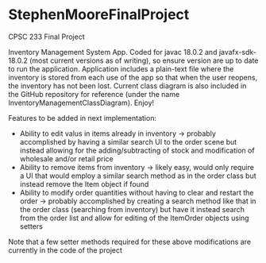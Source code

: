 # StephenMooreFinalProject
CPSC 233 Final Project

Inventory Management System App. Coded for javac 18.0.2 and javafx-sdk-18.0.2 (most current versions as of writing), so ensure version are up to date to run the 
application. Application includes a plain-text file where the inventory is stored from each use of the app so that when the user reopens, the inventory has 
not been lost. Current class diagram is also included in the GitHub repository for reference (under the name InventoryManagementClassDiagram). Enjoy!

Features to be added in next implementation:
  - Ability to edit valus in items already in inventory
    -> probably accomplished by having a similar search UI to the order scene but instead allowing for the adding/subtracting of stock and modification of
       wholesale and/or retail price
  - Ability to remove items from inventory
    -> likely easy, would only require a UI that would employ a similar search method as in the order class but instead remove the Item object if found
  - Ability to modify order quantities without having to clear and restart the order
    -> probably accomplished by creating a search method like that in the order class (searching from inventory) but have it instead search from the order list
       and allow for editing of the ItemOrder objects using setters
       
Note that a few setter methods required for these above modifications are currently in the code of the project
